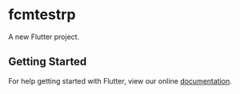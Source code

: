 # fcmtestrp

A new Flutter project.

## Getting Started

For help getting started with Flutter, view our online
[documentation](https://flutter.io/).
